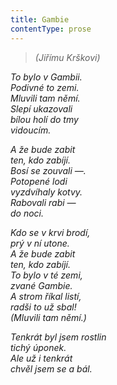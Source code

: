 ```yaml
---
title: Gambie
contentType: prose
---
```


> _(Jiřímu Krškovi)_

_To bylo v Gambii.  
Podivné to zemi.  
Mluvili tam němí.  
Slepí ukazovali  
bílou holí do tmy  
vidoucím._

_A že bude zabit  
ten, kdo zabíjí.  
Bosí se zouvali —.  
Potopené lodi  
vyzdvíhaly kotvy.  
Rabovali rabi —  
do noci._

_Kdo se v krvi brodí,  
prý v ní utone.  
A že bude zabit  
ten, kdo zabíjí.  
To bylo v té zemi,  
zvané Gambie.  
A strom říkal listí,  
radši to už sbal!  
(Mluvili tam němí.)_

_Tenkrát byl jsem rostlin  
tichý úponek.  
Ale už i tenkrát  
chvěl jsem se a bál._
